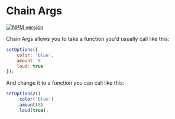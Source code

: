 # Chain Args
[![NPM version](https://badge.fury.io/js/chain-args.svg)](http://badge.fury.io/js/chain-args)

Chain Args allows you to take a function you'd usually call like this:

```js
setOptions({
    color: 'blue',
    amount: 8
    loud: true
});
```

And change it to a function you can call like this:

```js
setOptions2()
    .color('blue')
    .amount(8)
    .loud(true);
```
